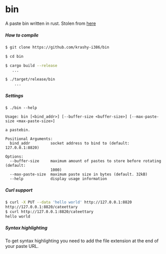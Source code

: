 # bin
A paste bin written in rust.
Stolen from [here](https://github.com/w4/bin)

##### How to compile

```bash
$ git clone https://github.com/krashy-i386/bin

$ cd bin

$ cargo build --release
   ...

$ ./target/release/bin
    ...
```

##### Settings

```
$ ./bin --help

Usage: bin [<bind_addr>] [--buffer-size <buffer-size>] [--max-paste-size <max-paste-size>]

a pastebin.

Positional Arguments:
  bind_addr         socket address to bind to (default: 127.0.0.1:8820)

Options:
  --buffer-size     maximum amount of pastes to store before rotating (default:
                    1000)
  --max-paste-size  maximum paste size in bytes (default. 32kB)
  --help            display usage information
```

##### Curl support

```bash
$ curl -X PUT --data 'hello world' http://127.0.0.1:8820
http://127.0.0.1:8820/cateettary
$ curl http://127.0.0.1:8820/cateettary
hello world
```

##### Syntax highlighting

To get syntax highlighting you need to add the file extension at the end of your paste URL.
